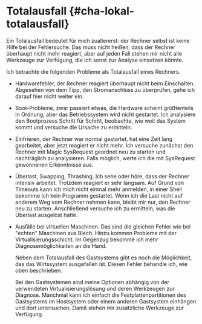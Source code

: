 # Totalausfall {#cha-lokal-totalausfall}

Ein Totalausfall bedeutet für mich zuallererst: der Rechner selbst ist keine
Hilfe bei der Fehlersuche.
Das muss nicht heißen, dass der Rechner überhaupt nicht mehr reagiert, aber
auf jeden Fall stehen mir nicht alle Werkzeuge zur Verfügung, die ich sonst
zur Analyse einsetzen könnte.

Ich betrachte die folgenden Probleme als Totalausfall eines Rechners.

*  Hardwarefehler, der Rechner reagiert überhaupt nicht beim Einschalten.
   Abgesehen von dem Tipp, den Stromanschluss zu überprüfen, gehe ich darauf
   hier nicht weiter ein.

*  Boot-Probleme, zwar passiert etwas, die Hardware scheint größtenteils in
   Ordnung, aber das Betriebssystem wird nicht gestartet.
   Ich analysiere den Bootprozess Schritt für Schritt, beobachte, wie
   weit das System kommt und versuche die Ursache zu ermitteln.

*  Einfrieren, der Rechner war normal gestartet, hat eine Zeit lang
   gearbeitet, aber jetzt reagiert er nicht mehr.
   Ich versuche zunächst den Rechner mit Magic SysRequest geordnet neu zu
   starten und nachträglich zu analysieren.
   Falls möglich, werte ich die mit SysRequest gewonnenen Erkenntnisse aus.

*  Überlast, Swapping, Thrashing. Ich sehe oder höre, dass der Rechner
   intensiv arbeitet.
   Trotzdem reagiert er sehr langsam.
   Auf Grund von Timeouts kann ich mich nicht einmal mehr anmelden, in einer
   Shell bekomme ich kein Programm gestartet.
   Wenn ich die Last nicht auf anderem Weg vom Rechner nehmen kann, bleibt mir
   nur, den Rechner neu zu starten.
   Anschließend versuche ich zu ermitteln, was die Überlast ausgelöst hatte.

*  Ausfälle bei virtuellen Maschinen.
   Das sind die gleichen Fehler wie bei "echten" Maschinen aus Blech.
   Hinzu kommen Probleme mit der Virtualisierungsschicht.
   Im Gegenzug bekomme ich mehr Diagnosemöglichkeiten an die Hand.

   Neben dem Totalausfall des Gastsystems gibt es noch die Möglichkeit,
   das das Wirtssystem ausgefallen ist. Diesen Fehler behandle ich, wie oben
   beschrieben.

   Bei den Gastsystemen sind meine Optionen abhängig von der verwendeten
   Virtualisierungslösung und deren Werkzeugen zur Diagnose.
   Manchmal kann ich einfach die Festplattenpartitionen des Gastsystems im
   Hostsystem oder einem anderen Gastsystem einhängen und dort untersuchen.
   Damit stehen mir zusätzliche Werkzeuge zur Verfügung.

